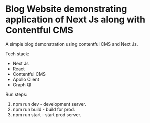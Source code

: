 # Blog Website demonstrating application of Next Js along with Contentful CMS

A simple blog demonstration using contentful CMS and Next Js.

Tech stack:

- Next Js
- React
- Contentful CMS
- Apollo Client
- Graph Ql

Run steps:

1. npm run dev - development server.
2. npm run build - build for prod.
3. npm run start - start prod server.
